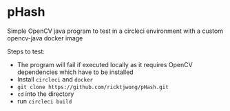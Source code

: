 # pHash
Simple OpenCV java program to test in a circleci environment with a custom opencv-java docker image

Steps to test:
  - The program will fail if executed locally as it requires OpenCV dependencies which have to be installed
  - Install `circleci` and `docker`
  - `git clone https://github.com/ricktjwong/pHash.git`
  - `cd` into the directory
  - run `circleci build`
